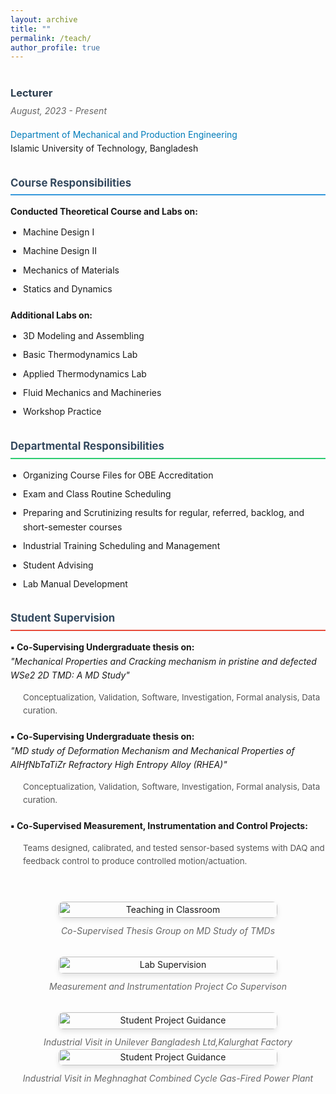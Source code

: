 ```yaml
---
layout: archive
title: ""
permalink: /teach/
author_profile: true
---
```

<!-- Serving as a <strong>Lecturer</strong> in the <em> Department of Mechanical and Production Engineering</em>, IUT since August 2023.  -->
<div class="teaching-container" style="display: flex; gap: 40px; flex-wrap: wrap; align-items: flex-start;">
  <!-- Left Column - Teaching Details -->
  <div class="left-column" style="flex: 1; min-width: 300px;">
    <div class="teaching-position" style="margin-bottom: 30px;">
      <h3 style="color: #2c3e50; margin-bottom: 5px;">Lecturer</h3>
      <p style="color: #666; margin: 0 0 15px 0; font-style: italic;">August, 2023 - Present</p>
      <p style="margin: 0 0 20px 0;">
        <!-- <strong>Department of Mechanical and Production Engineering</strong><br> -->
        <a href="https://mpe.iutoic-dhaka.edu/" target="_blank" style="color: #007cba; text-decoration: none;">
          Department of Mechanical and Production Engineering
        </a><br>
        Islamic University of Technology, Bangladesh
      </p>
    </div>
    <!-- Course Responsibilities -->
    <div class="responsibility-section" style="margin-bottom: 30px;">
      <h4 style="color: #34495e; border-bottom: 2px solid #3498db; padding-bottom: 5px; margin-bottom: 15px;">
        Course Responsibilities
      </h4>
      <p style="margin-bottom: 10px;"><strong>Conducted Theoretical Course and Labs on:</strong></p>
      <ul style="padding-left: 20px; margin-bottom: 20px;">
        <li>Machine Design I</li>
        <li>Machine Design II</li>
        <li>Mechanics of Materials</li>
        <li>Statics and Dynamics</li>
      </ul>
      <p style="margin-bottom: 10px;"><strong>Additional Labs on:</strong></p>
      <ul style="padding-left: 20px;">
        <li>3D Modeling and Assembling</li>
        <li>Basic Thermodynamics Lab</li>
        <li>Applied Thermodynamics Lab</li>
        <li>Fluid Mechanics and Machineries</li>
        <li>Workshop Practice</li>
      </ul>
    </div>
    <!-- Departmental Responsibilities -->
    <div class="responsibility-section" style="margin-bottom: 30px;">
      <h4 style="color: #34495e; border-bottom: 2px solid #2ecc71; padding-bottom: 5px; margin-bottom: 15px;">
        Departmental Responsibilities
      </h4>
      <ul style="padding-left: 20px;">
        <li>Organizing Course Files for OBE Accreditation</li>
        <li>Exam and Class Routine Scheduling</li>
        <li>Preparing and Scrutinizing results for regular, referred, backlog, and short-semester courses</li>
        <li>Industrial Training Scheduling and Management</li>
        <li>Student Advising</li>
        <li>Lab Manual Development</li>
      </ul>
    </div>
    <!-- Student Supervision -->
    <div class="responsibility-section">
      <h4 style="color: #34495e; border-bottom: 2px solid #e74c3c; padding-bottom: 5px; margin-bottom: 15px;">
        Student Supervision
      </h4>
      <div style="margin-bottom: 20px;">
        <p style="margin-bottom: 8px;"><strong>▪ Co-Supervising Undergraduate thesis on:</strong><br>
        <em>"Mechanical Properties and Cracking mechanism in pristine and defected WSe2 2D TMD: A MD Study"</em></p>
        <p style="color: #555; font-size: 0.95em; margin-left: 20px;">
          Conceptualization, Validation, Software, Investigation, Formal analysis, Data curation.
        </p>
      </div>
      <div style="margin-bottom: 20px;">
        <p style="margin-bottom: 8px;"><strong>▪ Co-Supervising Undergraduate thesis on:</strong><br>
        <em>"MD study of Deformation Mechanism and Mechanical Properties of AlHfNbTaTiZr Refractory High Entropy Alloy (RHEA)"</em></p>
        <p style="color: #555; font-size: 0.95em; margin-left: 20px;">
          Conceptualization, Validation, Software, Investigation, Formal analysis, Data curation.
        </p>
      </div>
      <div>
        <p style="margin-bottom: 8px;"><strong>▪ Co-Supervised Measurement, Instrumentation and Control Projects:</strong></p>
        <p style="color: #555; font-size: 0.95em; margin-left: 20px;">
          Teams designed, calibrated, and tested sensor-based systems with DAQ and feedback control to produce controlled motion/actuation.
        </p>
      </div>
    </div>

  </div>

  <!-- Right Column - Images -->
  <div class="right-column" style="flex: 1; min-width: 300px;">
    <!-- Image 1 -->
    <div class="image-item" style="margin-bottom: 30px;">
      <figure style="margin: 0; text-align: center;">
        <img src="{{ site.baseurl }}/assets/images/teach/thesis.jpg" alt="Teaching in Classroom" style="width: 100%; max-width: 350px; border-radius: 8px; box-shadow: 0 4px 8px rgba(0,0,0,0.1);">
        <figcaption style="text-align: center; font-style: italic; margin-top: 10px; color: #666;">
          Co-Supervised Thesis Group on MD Study of TMDs
        </figcaption>
      </figure>
    </div>
    <!-- Image 2 -->
    <div class="image-item" style="margin-bottom: 30px;">
      <figure style="margin: 0; text-align: center;">
        <img src="{{ site.baseurl }}/assets/images/teach/mic.jpg" alt="Lab Supervision" style="width: 100%; max-width: 350px; border-radius: 8px; box-shadow: 0 4px 8px rgba(0,0,0,0.1);">
        <figcaption style="text-align: center; font-style: italic; margin-top: 10px; color: #666;">
          Measurement and Instrumentation Project Co Supervison
        </figcaption>
      </figure>
    </div>
    <!-- Image 3 -->
    <div class="image-item">
      <figure style="margin: 0; text-align: center;">
        <img src="{{ site.baseurl }}/assets/images/teach/ul.jpg" alt="Student Project Guidance" style="width: 100%; max-width: 350px; border-radius: 8px; box-shadow: 0 4px 8px rgba(0,0,0,0.1);">
        <figcaption style="text-align: center; font-style: italic; margin-top: 10px; color: #666;">
          Industrial Visit in Unilever Bangladesh Ltd,Kalurghat Factory
        </figcaption>
      </figure>
    </div>
    <!-- Image 4 -->
    <div class="image-item">
      <figure style="margin: 0; text-align: center;">
        <img src="{{ site.baseurl }}/assets/images/teach/meghna.jpg" alt="Student Project Guidance" style="width: 100%; max-width: 350px; border-radius: 8px; box-shadow: 0 4px 8px rgba(0,0,0,0.1);">
        <figcaption style="text-align: center; font-style: italic; margin-top: 10px; color: #666;">
          Industrial Visit in Meghnaghat Combined Cycle Gas-Fired Power Plant
        </figcaption>
      </figure>
    </div>

  </div>

</div>

<style>
.teaching-container {
  line-height: 1.6;
}

.responsibility-section h4 {
  font-size: 1.2em;
}

.responsibility-section ul {
  margin-top: 0;
}

.responsibility-section li {
  margin-bottom: 8px;
}

/* Responsive design */
@media (max-width: 768px) {
  .teaching-container {
    gap: 20px;
  }
  
  .left-column, .right-column {
    min-width: 100%;
  }
}
</style>

